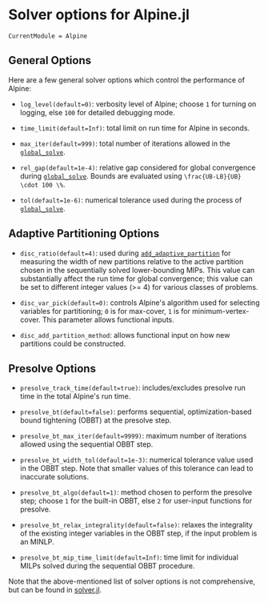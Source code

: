 # Solver options for Alpine.jl

```@meta
CurrentModule = Alpine
```

## General Options

Here are a few general solver options which control the performance of Alpine:

* `log_level(default=0)`: verbosity level of Alpine; choose `1` for turning on logging, else `100` for detailed debugging mode.

* `time_limit(default=Inf)`: total limit on run time for Alpine in seconds.

* `max_iter(default=999)`: total number of iterations allowed in the [`global_solve`](@ref). 

* `rel_gap(default=1e-4)`: relative gap considered for global convergence during [`global_solve`](@ref). Bounds are evaluated using ``\frac{UB-LB}{UB} \cdot 100 \%``.

* `tol(default=1e-6)`: numerical tolerance used during the process of [`global_solve`](@ref). 

## Adaptive Partitioning Options

* `disc_ratio(default=4)`: used during [`add_adaptive_partition`](@ref) for measuring the width of new partitions relative to the active partition chosen in the sequentially solved lower-bounding MIPs. This value can substantially affect the run time for global convergence; this value can be set to different integer values (>= 4) for various classes of problems. 

* `disc_var_pick(default=0)`: controls Alpine's algorithm used for selecting variables for partitioning; `0` is for max-cover, `1` is for minimum-vertex-cover. This parameter allows functional inputs.

* `disc_add_partition_method`: allows functional input on how new partitions could be constructed.

## Presolve Options

* `presolve_track_time(default=true)`: includes/excludes presolve run time in the total Alpine's run time. 

* `presolve_bt(default=false)`: performs sequential, optimization-based bound tightening (OBBT) at the presolve step. 

* `presolve_bt_max_iter(default=9999)`: maximum number of iterations allowed using the sequential OBBT step. 

* `presolve_bt_width_tol(default=1e-3)`: numerical tolerance value used in the OBBT step. Note that smaller values of this tolerance can lead to inaccurate solutions.  

* `presolve_bt_algo(default=1)`: method chosen to perform the presolve step; choose `1` for the built-in OBBT, else `2` for user-input functions for presolve.

* `presolve_bt_relax_integrality(default=false)`: relaxes the integrality of the existing integer variables in the OBBT step, if the input problem is an MINLP. 

* `presolve_bt_mip_time_limit(default=Inf)`: time limit for individual MILPs solved during the sequential OBBT procedure. 

Note that the above-mentioned list of solver options is not comprehensive, but can be found in [solver.jl](https://github.com/lanl-ansi/Alpine.jl/blob/master/src/solver.jl). 
